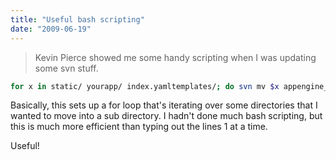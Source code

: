 ```yaml
---
title: "Useful bash scripting"
date: "2009-06-19"
---
```


> Kevin Pierce showed me some handy scripting when I was updating some svn stuff.

```bash
for x in static/ yourapp/ index.yamltemplates/; do svn mv $x appengine_starter_kit/; done
```

Basically, this sets up a for loop that's iterating over some directories that I
wanted to move into a sub directory. I hadn't done much bash scripting, but this
is much more efficient than typing out the lines 1 at a time.

Useful!


